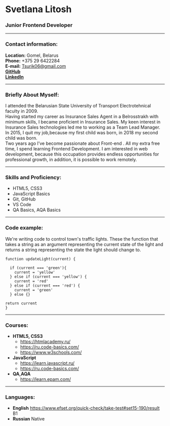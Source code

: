 # Svetlana Litosh
### Junior Frontend Developer
***
### Contact information:
__Location:__ Gomel, Belarus  
__Phone:__ +375 29 6422284  
__E-mail:__ Tsurik06@gmail.com  
__[GitHub](https://github.com/SvetlanaLitosh)__  
__[LinkedIn](https://www.linkedin.com/in/svetlana-litosh-4b2877218/)__
***
### Briefly About Myself:
I attended the Belarusian State University of Transport Electrotehnical faculty in 2009.   
Having started my career as Insurance Sales Agent in a Belrosstrakh with minimum skills, I became proficient in Insurance Sales. My keen interest in Insurance Sales technologies led me to working as a Team Lead Manager. In 2015, I quit my job,because my first child was born, in 2018 my second child was born.  
Two years ago I’ve become passionate about Front-end . All my extra free time, I spend learning Frontend Development.
I am interested in web development, because this occupation provides endless opportunities for professional growth,
in addition, it is possible to work remotely.
***
### Skills and Proficiency:
* HTML5, CSS3
* JavaScript Basics
* Git, GitHub
* VS Code
* QA Basics, AQA Basics
***
### Code example:  
We're writing code to control town's traffic lights. These the function that takes a string as an argument representing the current state of the light and returns a string representing the state the light should change to.
```
function updateLight(current) {
  
  if (current === 'green'){
    current = 'yellow'
  } else if (current === 'yellow') {
    current = 'red'
  } else if (current === 'red') {
    current = 'green'
  } else {}

return current
}
```
***
### Courses:  
* __HTML5, CSS3__ 
  * https://htmlacademy.ru/
  * https://ru.code-basics.com/
  * https://www.w3schools.com/
* __JavaScript__ 
  * https://learn.javascript.ru/
  * https://ru.code-basics.com/
* __QA,AQA__ 
  * https://learn.epam.com/
***
### Languages:
* __English__ https://www.efset.org/quick-check/take-test#set15-190/result  
 B1
* __Russian__ Native